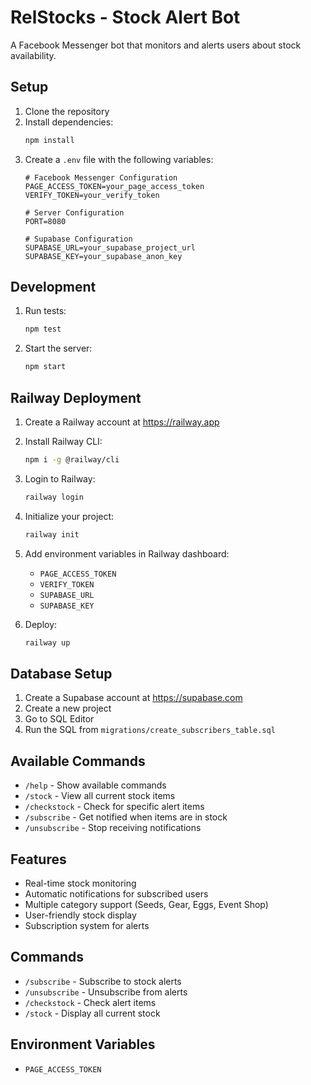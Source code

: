 # RelStocks - Stock Alert Bot

A Facebook Messenger bot that monitors and alerts users about stock availability.

## Setup

1. Clone the repository
2. Install dependencies:
   ```bash
   npm install
   ```
3. Create a `.env` file with the following variables:
   ```env
   # Facebook Messenger Configuration
   PAGE_ACCESS_TOKEN=your_page_access_token
   VERIFY_TOKEN=your_verify_token

   # Server Configuration
   PORT=8080

   # Supabase Configuration
   SUPABASE_URL=your_supabase_project_url
   SUPABASE_KEY=your_supabase_anon_key
   ```

## Development

1. Run tests:
   ```bash
   npm test
   ```

2. Start the server:
   ```bash
   npm start
   ```

## Railway Deployment

1. Create a Railway account at https://railway.app
2. Install Railway CLI:
   ```bash
   npm i -g @railway/cli
   ```

3. Login to Railway:
   ```bash
   railway login
   ```

4. Initialize your project:
   ```bash
   railway init
   ```

5. Add environment variables in Railway dashboard:
   - `PAGE_ACCESS_TOKEN`
   - `VERIFY_TOKEN`
   - `SUPABASE_URL`
   - `SUPABASE_KEY`

6. Deploy:
   ```bash
   railway up
   ```

## Database Setup

1. Create a Supabase account at https://supabase.com
2. Create a new project
3. Go to SQL Editor
4. Run the SQL from `migrations/create_subscribers_table.sql`

## Available Commands

- `/help` - Show available commands
- `/stock` - View all current stock items
- `/checkstock` - Check for specific alert items
- `/subscribe` - Get notified when items are in stock
- `/unsubscribe` - Stop receiving notifications

## Features

- Real-time stock monitoring
- Automatic notifications for subscribed users
- Multiple category support (Seeds, Gear, Eggs, Event Shop)
- User-friendly stock display
- Subscription system for alerts

## Commands

- `/subscribe` - Subscribe to stock alerts
- `/unsubscribe` - Unsubscribe from alerts
- `/checkstock` - Check alert items
- `/stock` - Display all current stock

## Environment Variables

- `PAGE_ACCESS_TOKEN`